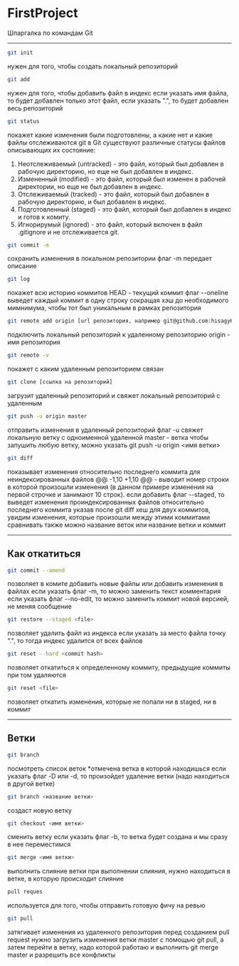 # FirstProject

Шпаргалка по командам Git

---

```bash
git init
```
нужен для того, чтобы создать локальный репозиторий

```bash
git add
```
нужен для того, чтобы добавить файл в индекс
если указать имя файла, то будет добавлен только этот файл, если указать ".", то будет добавлен весь репозиторий 

```bash
git status
```
покажет какие изменения были подготовлены, а какие нет и какие файлы отслеживаются git
в Git существуют различные статусы файлов описывающих их состояние:
1. Неотслеживаемый (untracked) - это файл, который был добавлен в рабочую директорию, но еще не был добавлен в индекс.
2. Измененный (modified) - это файл, который был изменен в рабочей директории, но еще не был добавлен в индекс.
3. Отслеживаемый (tracked) - это файл, который был добавлен в рабочую директорию, и был добавлен в индекс.
4. Подготовленный (staged) - это файл, который был добавлен в индекс и готов к комиту.
5. Игнорирумый (ignored) - это файл, который включен в файл .gitignore и не отслеживается git.

```bash
git commit -m
```
сохранить изменения в локальном репозитории
флаг -m передает описание

```bash
git log
```
покажет всю историю коммитов
HEAD - текущий коммит
флаг --oneline выведет каждый коммит в одну строку сокращая хэш до необходимого мимнимума, чтобы тот был уникальным в рамках репозитория

```bash
git remote add origin [url репозитория, например git@github.com:hisagy69/test.git]
```
подключить локальный репозиторий к удаленному репозиторию
origin - имя репозитория

```bash
git remote -v
```
покажет с каким удаленным репозиторием связан

```bash
git clone [ссылка на репозиторий]
```
загрузит удаленный репозиторий и свяжет локальный репозиторий с удаленным

```bash
git push -u origin master
```
отправить изменения в удаленный репозиторий
флаг -u свяжет локальную ветку с одноименной удаленной
master - ветка
чтобы запушить любую ветку, можно указать git push -u origin <имя ветки>

```bash
git diff
```
показывает изменения относительно последнего коммита для неиндексированных файлов
@@ -1,10 +1,10 @@ - выводит номер строки в которой произошли изменения (в данном примере изменения на первой строчке и занимают 10 строк).
если добавить флаг --staged, то выведет изменения проиндексированных файлов относительно последнего коммита
указав после git diff хеш для двух коммитов, увидим изменения, которые произошли между этими коммитами
сравнивать также можно название веток или название ветки и коммит

---
## Как откатиться

```bash
git commit --amend
```
позволяет в комите добавить новые файлы или добавить изменения в файлах
если указать флаг -m, то можно заменить текст комментария
если указать флаг --no-edit, то можно заменить коммит новой версией, не меняя сообщение

```bash
git restore --staged <file>
```
позволяет удалить файл из индекса
если указать за место файла точку ".", то тогда индекс удалится от всех файлов

```bash
git reset --hard <commit hash>
```
позволяет откатиться к определенному коммиту, предыдущие коммиты при том удаляются

```bash
git reset <file>
```
позволяет откатить изменения, которые не попали ни в staged, ни в коммит

---
## Ветки

```bash
git branch
```
посмотреть список веток
*отмечена ветка в которой находишься
если указать флаг -D или -d, то произойдет удаление ветки (надо находиться в другой ветке)

```bash
git branch <название ветки>
```
создаст новую ветку

```bash
git checkout <имя ветки>
```
сменить ветку
если указать флаг -b, то ветка будет создана и мы сразу в нее переместимся

```bash
git merge <имя ветки>
```
выполнить слияние ветки
при выполнении слияния, нужно находиться в ветке, в которую происходит слияние

```bash
pull reques
```
используется для того, чтобы отправить готовую фичу на ревью

```bash
git pull
```
затягивает изменения из удаленного репозитория
перед созданием pull request нужно загрузить изменения ветки master с помощью git pull, а затем перейти в ветку, надо которой работаю и выполнить git merge master и разрешить все конфликты
